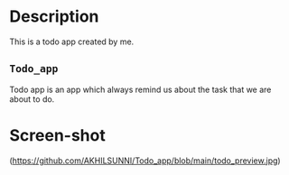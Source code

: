 # Description
This is a todo app created by me.

## `Todo_app`

Todo app is an app which always remind us about the task that we are about to do.

# Screen-shot
(https://github.com/AKHILSUNNI/Todo_app/blob/main/todo_preview.jpg)
